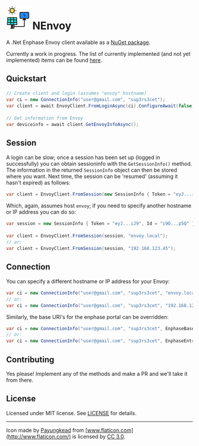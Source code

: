 # ![Logo](logo.png) NEnvoy

A .Net Enphase Envoy client available as a [NuGet package](https://www.nuget.org/packages/NEnvoy).

Currently a work in progress. The list of currently implemented (and not yet implemented) items can be found [here](TODO.md).

## Quickstart

```c#
// Create client and login (assumes "envoy" hostname)
var ci = new ConnectionInfo("user@gmail.com", "sup3rs3cet");
var client = await EnvoyClient.FromLoginAsync(ci).ConfigureAwait(false);

// Get information from Envoy
var deviceinfo = await client.GetEnvoyInfoAsync();
```

## Session

A login can be slow; once a session has been set up (logged in successfully) you can obtain sessioninfo with the `GetSessionInfo()` method. The information in the returned `SessionInfo` object can then be stored where you want. Next time, the session can be 'resumed' (assuming it hasn't expired) as follows:

```c#
var client = EnvoyClient.FromSession(new SessionInfo { Token = "eyJ...iJ9", Id = "i9O...p5Q" });
```

Which, again, assumes host `envoy`; if you need to specify another hostname or IP address you can do so:

```c#
var session = new SessionInfo { Token = "eyJ...iJ9", Id = "i9O...p5Q" };

var client = EnvoyClient.FromSession(session, "envoy.local");
// or:
var client = EnvoyClient.FromSession(session, "192.168.123.45");
```

## Connection

You can specify a different hostname or IP address for your Envoy:

```c#
var ci = new ConnectionInfo("user@gmail.com", "sup3rs3cet", "envoy.local");
// or:
var ci = new ConnectionInfo("user@gmail.com", "sup3rs3cet", "192.168.123.45");
```

Similarly, the base URI's for the enphase portal can be overridden:

```c#
var ci = new ConnectionInfo("user@gmail.com", "sup3rs3cet", EnphaseBaseUri: "https://enlighten-new.enphaseenergy.com");
// or:
var ci = new ConnectionInfo("user@gmail.com", "sup3rs3cet", EnphaseEntrezBaseUri: "https://entrez-new.enphaseenergy.com");
```

## Contributing

Yes please! Implement any of the methods and make a PR and we'll take it from there.

## License

Licensed under MIT license. See [LICENSE](LICENSE) for details.

---

Icon made by [Payungkead](https://www.flaticon.com/authors/payungkead) from [www.flaticon.com](http://www.flaticon.com/) is licensed by [CC 3.0](http://creativecommons.org/licenses/by/3.0/).